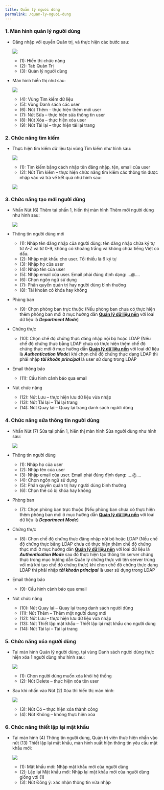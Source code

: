 ```yaml
---
title: Quản lý người dùng
permalink: /quan-ly-nguoi-dung
---
```


### **1. Màn hình quản lý người dùng**
* Đăng nhập với quyền Quản trị, và thực hiện các bước sau:

     ![](assets/usermanager/mnUserManager.png)

     * (1): Hiển thị chức năng
     * (2): Tab Quản Trị
     * (3): Quản lý người dùng

* Màn hình hiển thị như sau:

     ![](assets/usermanager/UserManager.png)

     * (4): Vùng Tìm kiếm dữ liệu
     * (5): Vùng Danh sách các user
     * (6): Nút Thêm – thực hiện thêm mới user
     * (7): Nút Sửa – thực hiện sửa thông tin user
     * (8): Nút Xóa – thực hiện xóa user
     * (9): Nút Tải lại – thực hiện tải lại trang

### **2. Chức năng tìm kiếm**
* Thực hiện tìm kiếm dữ liệu tại vùng Tìm kiếm như hình sau:

     ![](assets/usermanager/UserManagerSearch.png)

     * (1): Tìm kiếm bằng cách nhập tên đăng nhập, tên, email của user
     * (2): Nút Tìm kiếm – thực hiện chức năng tìm kiếm các thông tin được nhập vào và trả về kết quả như hình sau:

     ![](assets/usermanager/UserManagerSearchResult.png)

### **3. Chức năng tạo mới người dùng**
* Nhấn Nút (6) Thêm tại phần 1, hiển thị màn hình Thêm mới người dùng như hình sau:

     ![](assets/usermanager/UserDetailsAdd.png)

* Thông tin người dùng mới
     * (1): Nhập tên đăng nhập của người dùng: tên đăng nhập chứa ký tự từ A-Z và từ 0-9, không có khoảng trắng và không chứa tiếng Việt có dấu. 
     * (2): Nhập mật khẩu cho user. Tối thiểu là 6 ký tự
     * (3): Nhập họ của user
     * (4): Nhập tên của user
     * (5): Nhập email của user. Email phải đúng định dạng: ...@....
     * (6): Chọn ngôn ngữ sử dụng
     * (7): Phân quyền quản trị hay người dùng bình thường
     * (8): Tài khoản có khóa hay không
* Phòng ban
     * (9): Chọn phòng ban trực thuộc (Nếu phòng ban chưa có thực hiện thêm phòng ban mới ở mục hướng dẫn **[Quản lý dữ liệu nền](./quan-ly-du-lieu-nen)** với loại dữ liệu là ***Department Mode***)
* Chứng thực
     * (10): Chọn chế độ chứng thực đăng nhập nội bộ hoặc LDAP (Nếu chế độ chứng thực bằng LDAP chưa có thực hiện thêm chế độ chứng thực mới ở mục hướng dẫn **[Quản lý dữ liệu nền](./quan-ly-du-lieu-nen)** với loại dữ liệu là ***Authentication Mode***) khi chọn chế độ chứng thực dạng LDAP thì phải nhập ***tài khoản principal*** là user sử dụng trong LDAP
* Email thông báo
     * (11): Cấu hình cảnh báo qua email
* Nút chức năng
     * (12): Nút Lưu – thực hiện lưu dữ liệu vừa nhập
     * (13): Nút Tải lại – Tải lại trang
     * (14): Nút Quay lại – Quay lại trang danh sách người dùng

### **4. Chức năng sửa thông tin người dùng**
* Nhấn Nút (7) Sửa tại phần 1, hiển thị màn hình Sửa người dùng như hình sau:

     ![](assets/usermanager/UserDetailsEdit.png)
     
* Thông tin người dùng
     * (1): Nhập họ của user
     * (2): Nhập tên của user
     * (3): Nhập email của user. Email phải đúng định dạng: ....@....
     * (4): Chọn ngôn ngữ sử dụng
     * (5): Phân quyền quản trị hay người dùng bình thường
     * (6): Chọn thẻ có bị khóa hay không
* Phòng ban
     * (7): Chọn phòng ban trực thuộc (Nếu phòng ban chưa có thực hiện thêm phòng ban mới ở mục hướng dẫn **[Quản lý dữ liệu nền](./quan-ly-du-lieu-nen)** với loại dữ liệu là ***Department Mode***)
* Chứng thực
     * (8): Chọn chế độ chứng thực đăng nhập nội bộ hoặc LDAP (Nếu chế độ chứng thực bằng LDAP chưa có thực hiện thêm chế độ chứng thực mới ở mục hướng dẫn **[Quản lý dữ liệu nền](./quan-ly-du-lieu-nen)** với loại dữ liệu là ***Authentication Mode*** sau đó thực hiện tạo thông tin server chứng thực trong mục hướng dẫn Quản lý chứng thực với tên server trùng với mã khi tạo chế độ chứng thực) khi chọn chế độ chứng thực dạng LDAP thì phải nhập ***tài khoản principal*** là user sử dụng trong LDAP
* Email thông báo
     * (9): Cấu hình cảnh báo qua email
* Nút chức năng
     * (10): Nút Quay lại – Quay lại trang danh sách người dùng
     * (11): Nút Thêm – Thêm một người dung mới
     * (12): Nút Lưu – thực hiện lưu dữ liệu vừa nhập
     * (13): Nút Thiết lập mật khẩu – Thiết lập lại mật khẩu cho người dùng
     * (14): Nút Tải lại – Tải lại trang

### **5. Chức năng xóa người dùng**
* Tại màn hình Quản lý người dùng, tại vùng Danh sách người dùng thực hiện xóa 1 người dùng như hình sau:

     ![](assets/usermanager/UserDetailsDelete.png)

     * (1): Chọn người dùng muốn xóa khỏi hệ thống
     * (2): Nút Delete – thực hiện xóa tên user

* Sau khi nhấn vào Nút (2) Xóa thì hiển thị màn hình:

     ![](assets/usermanager/UserDetailsDeleteOK.png)

     * (3): Nút Có – thực hiện xóa thành công
     * (4): Nút Không – không thực hiện xóa

### **6. Chức năng thiết lập lại mật khẩu**
* Tại màn hình (4) Thông tin người dùng, Quản trị viên thực hiện nhấn vào nút (13) Thiết lập lại mật khẩu, màn hình xuất hiện thông tin yêu cầu mật khẩu mới:

     ![](assets/usermanager/UserDetailsChangePass.png)

     * (1): Mật khẩu mới: Nhập mật khẩu mới của người dùng
     * (2): Lặp lại Mật khẩu mới: Nhập lại mật khẩu mới của người dùng giống với (1)
     * (3): Nút Đồng ý: xác nhận thông tin vừa nhập
